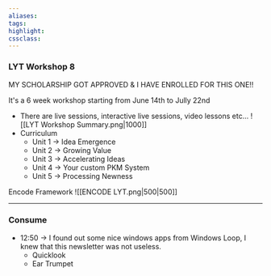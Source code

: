 ```yaml
---
aliases:  
tags:
highlight:  
cssclass: 
---
```


### LYT Workshop 8
MY SCHOLARSHIP GOT APPROVED & I HAVE ENROLLED FOR THIS ONE!!

It's a 6 week workshop starting from June 14th to Jully 22nd
- There are live sessions, interactive live sessions, video lessons etc...
	![[LYT Workshop Summary.png|1000]]
- Curriculum
	- Unit 1 → Idea Emergence
	- Unit 2 → Growing Value
	- Unit 3 → Accelerating Ideas
	- Unit 4 → Your custom PKM System
	- Unit 5 → Processing Newness

Encode Framework
	![[ENCODE LYT.png|500|500]]


--- 
### Consume
- 12:50 → I found out some nice windows apps from Windows Loop, I knew that this newsletter was not useless.
    - Quicklook
    - Ear Trumpet

